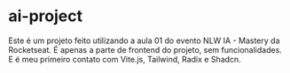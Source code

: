 # ai-project
Este é um projeto feito utilizando a aula 01 do evento NLW IA - Mastery da Rocketseat.
É apenas a parte de frontend do projeto, sem funcionalidades.
E é meu primeiro contato com Vite.js, Tailwind, Radix e Shadcn.
